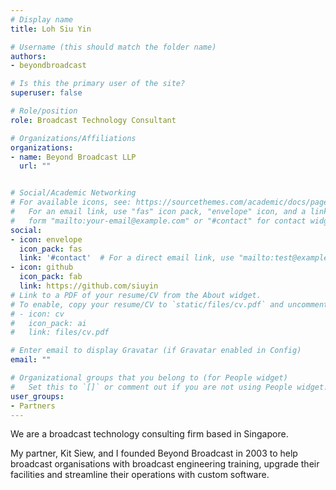 ```yaml
---
# Display name
title: Loh Siu Yin

# Username (this should match the folder name)
authors:
- beyondbroadcast

# Is this the primary user of the site?
superuser: false

# Role/position
role: Broadcast Technology Consultant

# Organizations/Affiliations
organizations:
- name: Beyond Broadcast LLP
  url: ""


# Social/Academic Networking
# For available icons, see: https://sourcethemes.com/academic/docs/page-builder/#icons
#   For an email link, use "fas" icon pack, "envelope" icon, and a link in the
#   form "mailto:your-email@example.com" or "#contact" for contact widget.
social:
- icon: envelope
  icon_pack: fas
  link: '#contact'  # For a direct email link, use "mailto:test@example.org".
- icon: github
  icon_pack: fab
  link: https://github.com/siuyin
# Link to a PDF of your resume/CV from the About widget.
# To enable, copy your resume/CV to `static/files/cv.pdf` and uncomment the lines below.
# - icon: cv
#   icon_pack: ai
#   link: files/cv.pdf

# Enter email to display Gravatar (if Gravatar enabled in Config)
email: ""

# Organizational groups that you belong to (for People widget)
#   Set this to `[]` or comment out if you are not using People widget.
user_groups:
- Partners
---
```


We are a broadcast technology consulting firm based in Singapore.

My partner, Kit Siew, and I founded Beyond Broadcast in 2003 to help broadcast organisations
with broadcast engineering training, upgrade their facilities and streamline their operations
with custom software.

